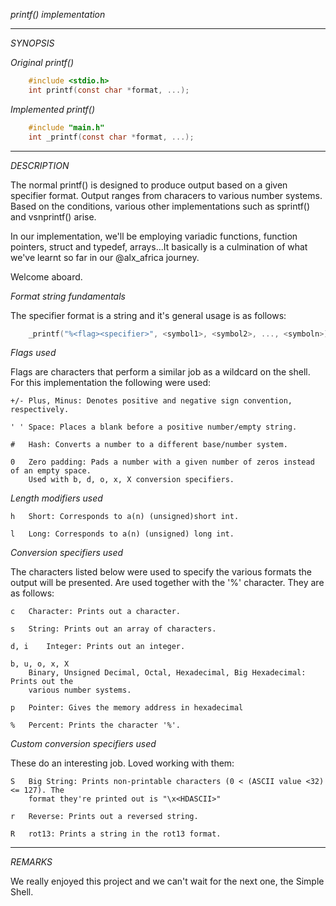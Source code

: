 _printf() implementation_

-----------------------------------------------------------------------------------------------

_SYNOPSIS_

*Original printf()*
```c
	#include <stdio.h>
	int printf(const char *format, ...);
```

*Implemented printf()*
```c
	#include "main.h"
	int _printf(const char *format, ...);
```

-----------------------------------------------------------------------------------------------

_DESCRIPTION_

The normal printf() is designed to produce output based on a given specifier format.
Output ranges from characers to various number systems. Based on the conditions, various
other implementations such as sprintf() and vsnprintf() arise.

In our implementation, we'll be employing variadic functions, function pointers, struct
and typedef, arrays...It basically is a culmination of what we've learnt so far in our
@alx\_africa journey.

Welcome aboard.

*Format string fundamentals*
	
The specifier format is a string and it's general usage is as follows:

```c	
	_printf("%<flag><specifier>", <symbol1>, <symbol2>, ..., <symboln>);
```

*Flags used*
	
Flags are characters that perform a similar job as a wildcard on the shell. For this
implementation the following were used:

	+/-	Plus, Minus: Denotes positive and negative sign convention, respectively.

	' '	Space: Places a blank before a positive number/empty string.

	#	Hash: Converts a number to a different base/number system.

	0	Zero padding: Pads a number with a given number of zeros instead of an empty space.
		Used with b, d, o, x, X conversion specifiers.

*Length modifiers used*
	
	h	Short: Corresponds to a(n) (unsigned)short int.

	l	Long: Corresponds to a(n) (unsigned) long int.

*Conversion specifiers used*
	
The characters listed below were used to specify the various formats the output will
be presented. Are used together with the '%' character. They are as follows:

	c	Character: Prints out a character.

	s	String: Prints out an array of characters.

	d, i	Integer: Prints out an integer.

	b, u, o, x, X
		Binary, Unsigned Decimal, Octal, Hexadecimal, Big Hexadecimal: Prints out the
		various number systems.

	p	Pointer: Gives the memory address in hexadecimal

	%	Percent: Prints the character '%'.

*Custom conversion specifiers used*
	
These do an interesting job. Loved working with them:

	S	Big String: Prints non-printable characters (0 < (ASCII value <32) <= 127). The
		format they're printed out is "\x<HDASCII>"

	r	Reverse: Prints out a reversed string.

	R	rot13: Prints a string in the rot13 format.

-----------------------------------------------------------------------------------------------

_REMARKS_
	
We really enjoyed this project and we can't wait for the next one, the Simple Shell.
